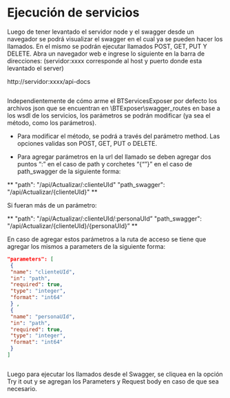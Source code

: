 # Ejecución de servicios

Luego de tener levantado el servidor node y el swagger desde un navegador se podrá visualizar 
el swagger en el cual ya se pueden hacer los llamados. En el mismo se podrán ejecutar llamados
POST, GET, PUT Y DELETE.
Abra un navegador web e ingrese lo siguiente en la barra de direcciones:
(servidor:xxxx corresponde al host y puerto donde esta levantado el server)

http://servidor:xxxx/api-docs


<img :src="$withBase('/img/12.png')" class="center">

Independientemente de cómo arme el BTServicesExposer por defecto los archivos json que se 
encuentran en \BTExposer\swagger_routes en base a los wsdl de los servicios, los parámetros se 
podrán modificar (ya sea el método, como los parámetros).


* Para modificar el método, se podrá a través del parámetro method. Las opciones validas son POST, GET, PUT o DELETE.

* Para agregar parámetros en la url del llamado se deben agregar dos puntos “:” en el caso de path y corchetes “{“”}” en el caso de path_swagger de la siguiente forma:

**
    "path": "/api/Actualizar/:clienteUId"
    "path_swagger": "/api/Actualizar/{clienteUId}" 
**

Si fueran más de un parámetro:

**
    "path": "/api/Actualizar/:clienteUId/:personaUId”
    "path_swagger": "/api/Actualizar/{clienteUId}/{personaUId}”
**

En caso de agregar estos parámetros a la ruta de acceso se tiene que agregar los mismos a 
parameters de la siguiente forma:

``` json
"parameters": [
 {
 "name": "clienteUId",
 "in": "path",
 "required": true,
 "type": "integer",
 "format": "int64"
 } ,
 {
 "name": "personaUId",
 "in": "path",
 "required": true,
 "type": "integer",
 "format": "int64"
 }
]

```

<img :src="$withBase('/img/13.png')" class="center">

Luego para ejecutar los llamados desde el Swagger, se cliquea en la opción Try it out y se
agregan los Parameters y Request body en caso de que sea necesario. 



<img :src="$withBase('/img/14.png')" class="center">

<img :src="$withBase('/img/15.png')" class="center">


